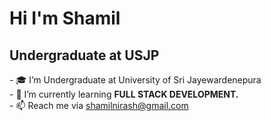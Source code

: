    <h1> Hi I'm Shamil </h1>
   <h2> Undergraduate at USJP </h2>

<p>
- 🎓 I’m Undergraduate at University of Sri Jayewardenepura<br>  
- 🌱 I’m currently learning <b>FULL STACK DEVELOPMENT.</b><br>
- 📫 Reach me via <a href="mailto:shamilnirash@gmail.com">shamilnirash@gmail.com </a>
</p>
